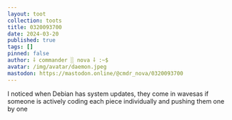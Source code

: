 ```yaml
---
layout: toot
collection: toots
title: 0320093700
date: 2024-03-20
published: true
tags: []
pinned: false
author: ⸸ commander ░ nova ⸸ :~$
avatar: /img/avatar/daemon.jpeg
mastodon: https://mastodon.online/@cmdr_nova/0320093700
---
```


I noticed when Debian has system updates, they come in wavesas if someone is actively coding each piece individually and pushing them one by one
